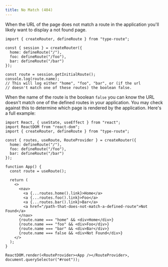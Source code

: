 ```yaml
---
title: No Match (404)
---
```


When the URL of the page does not match a route in the application you'll likely want to display a not found page.

```tsx codesandbox-standard
import { createRouter, defineRoute } from "type-route";

const { session } = createRouter({
  home: defineRoute("/"),
  foo: defineRoute("/foo"),
  bar: defineRoute("/bar")
});

const route = session.getInitialRoute();
console.log(route.name);
// This will log either "home", "foo", "bar", or (if the url
// doesn't match one of these routes) the boolean false.
```

When the name of the route is the boolean `false` you can know the URL doesn't match one of the defined routes in your application. You may check against this to determine which page is rendered by the application. Here's a full example:

```tsx codesandbox-react
import React, { useState, useEffect } from "react";
import ReactDOM from "react-dom";
import { createRouter, defineRoute } from "type-route";

const { routes, useRoute, RouteProvider } = createRouter({
  home: defineRoute("/"),
  foo: defineRoute("/foo"),
  bar: defineRoute("/bar")
});

function App() {
  const route = useRoute();

  return (
    <>
      <nav>
        <a {...routes.home().link}>Home</a>
        <a {...routes.foo().link}>Foo</a>
        <a {...routes.bar().link}>Bar</a>
        <a href="/path-that-does-not-match-a-defined-route">Not Found</a>
      </nav>
      {route.name === "home" && <div>Home</div>}
      {route.name === "foo" && <div>Foo</div>}
      {route.name === "bar" && <div>Bar</div>}
      {route.name === false && <div>Not Found</div>}
    </>
  );
}

ReactDOM.render(<RouteProvider><App /></RouteProvider>, document.querySelector("#root"));
```
